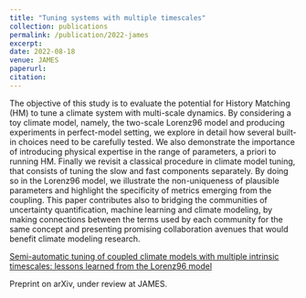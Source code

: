 ```yaml
---
title: "Tuning systems with multiple timescales"
collection: publications
permalink: /publication/2022-james
excerpt:
date: 2022-08-18
venue: JAMES
paperurl:
citation:
---
```


The objective of this study is to evaluate the potential for History Matching (HM) to tune a climate system with multi-scale dynamics. By considering a toy climate model, namely, the two-scale Lorenz96 model and producing experiments in perfect-model setting, we explore in detail how several built-in choices need to be carefully tested. We also demonstrate the importance of introducing physical expertise in the range of parameters, a priori to running HM. Finally we revisit a classical procedure in climate model tuning, that consists of tuning the slow and fast components separately. By doing so in the Lorenz96 model, we illustrate the non-uniqueness of plausible parameters and highlight the specificity of metrics emerging from the coupling. This paper contributes also to bridging the communities of uncertainty quantification, machine learning and climate modeling, by making connections between the terms used by each community for the same concept and presenting promising collaboration avenues that would benefit climate modeling research.

[Semi-automatic tuning of coupled climate models with multiple intrinsic timescales: lessons learned from the Lorenz96 model](https://arxiv.org/abs/2208.06243)

Preprint on arXiv, under review at JAMES.

